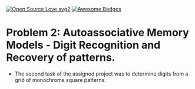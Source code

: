 [![Open Source Love svg2](https://badges.frapsoft.com/os/v2/open-source.svg?v=103)](https://github.com/ellerbrock/open-source-badges/)
[![Awesome Badges](https://img.shields.io/badge/badges-awesome-green.svg)](https://github.com/Naereen/badges)
# Problem 2: Autoassociative Memory Models - Digit Recognition and Recovery of patterns.

* The second task of the assigned project was to determine digits from a grid of monochrome square patterns.
